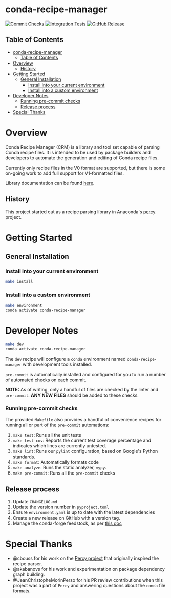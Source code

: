 [commit-checks-badge]: https://github.com/conda-incubator/conda-recipe-manager/actions/workflows/commit_checks.yaml/badge.svg?branch=main
[integration-tests-badge]: https://github.com/conda-incubator/conda-recipe-manager/actions/workflows/integration_tests.yaml/badge.svg?branch=main
[release-badge]: https://img.shields.io/github/v/release/conda-incubator/conda-recipe-manager?logo=github


# conda-recipe-manager

[![Commit Checks][commit-checks-badge]](https://github.com/conda-incubator/conda-recipe-manager/actions/workflows/commit_checks.yaml)
[![Integration Tests][integration-tests-badge]](https://github.com/conda-incubator/conda-recipe-manager/actions/workflows/integration_tests.yaml)
[![GitHub Release][release-badge]](https://github.com/conda-incubator/conda-recipe-manager/releases)

## Table of Contents
<!-- TOC -->

- [conda-recipe-manager](#conda-recipe-manager)
  - [Table of Contents](#table-of-contents)
- [Overview](#overview)
  - [History](#history)
- [Getting Started](#getting-started)
  - [General Installation](#general-installation)
    - [Install into your current environment](#install-into-your-current-environment)
    - [Install into a custom environment](#install-into-a-custom-environment)
- [Developer Notes](#developer-notes)
    - [Running pre-commit checks](#running-pre-commit-checks)
  - [Release process](#release-process)
- [Special Thanks](#special-thanks)

<!-- /TOC -->
# Overview
Conda Recipe Manager (CRM) is a library and tool set capable of parsing Conda recipe files. It is intended to be
used by package builders and developers to automate the generation and editing of Conda recipe files.

Currently only recipe files in the V0 format are supported, but there is some on-going work to add full support for
V1-formatted files.

Library documentation can be found [here](https://conda-incubator.github.io/conda-recipe-manager/index.html).

## History
This project started out as a recipe parsing library in Anaconda's
[percy](https://github.com/anaconda-distribution/percy) project.

# Getting Started

## General Installation

### Install into your current environment
```sh
make install
```

### Install into a custom environment
```sh
make environment
conda activate conda-recipe-manager
```

# Developer Notes
```sh
make dev
conda activate conda-recipe-manager
```
The `dev` recipe will configure a `conda` environment named `conda-recipe-manager` with
development tools installed.

`pre-commit` is automatically installed and configured for you to run a number
of automated checks on each commit.

**NOTE:** As of writing, only a handful of files are checked by the linter and
`pre-commit`. **ANY NEW FILES** should be added to these checks.

### Running pre-commit checks
The provided `Makefile` also provides a handful of convenience recipes for
running all or part of the `pre-commit` automations:
1. `make test`: Runs all the unit tests
1. `make test-cov`: Reports the current test coverage percentage and indicates
   which lines are currently untested.
1. `make lint`: Runs our `pylint` configuration, based on Google's Python
   standards.
1. `make format`: Automatically formats code
1. `make analyze`: Runs the static analyzer, `mypy`.
1. `make pre-commit`: Runs all the `pre-commit` checks

## Release process
1. Update `CHANGELOG.md`
1. Update the version number in `pyproject.toml`
1. Ensure `environment.yaml` is up to date with the latest dependencies
1. Create a new release on GitHub with a version tag.
1. Manage the conda-forge feedstock, as per [this doc](https://conda-forge.org/docs/maintainer/adding_pkgs/)

# Special Thanks
- @cbouss for his work on the [Percy project](https://github.com/anaconda/percy) that originally inspired the recipe parser.
- @akabanovs for his work and experimentation on package dependency graph building.
- @JeanChristopheMorinPerso for his PR review contributions when this project was a part of `Percy` and answering questions about the `conda` file formats.
